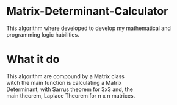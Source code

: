 # Matrix-Determinant-Calculator

  This algorithm where developed to develop my mathematical and programming logic habilities.<br>
  
# What it do

  This algorithm are compound by a Matrix class<br>
  witch the main function is calculating a Matrix<br>
  Determinant, with Sarrus theorem for 3x3 and, the<br>
  main theorem, Laplace Theorem for n x n matrices.
    
    
  
